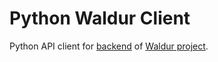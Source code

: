 # Python Waldur Client

Python API client for [backend](https://github.com/waldur/waldur-mastermind) of [Waldur project](https://waldur.com/).
